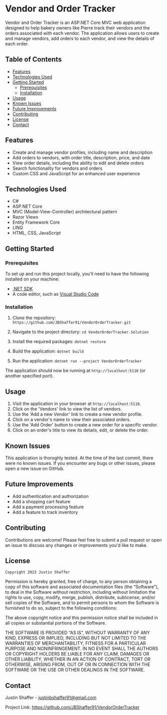 # Vendor and Order Tracker

Vendor and Order Tracker is an ASP.NET Core MVC web application designed to help bakery owners like Pierre track their vendors and the orders associated with each vendor. The application allows users to create and manage vendors, add orders to each vendor, and view the details of each order.

## Table of Contents

- [Features](#features)
- [Technologies Used](#technologies-used)
- [Getting Started](#getting-started)
  - [Prerequisites](#prerequisites)
  - [Installation](#installation)
- [Usage](#usage)
- [Known Issues](#known-issues)
- [Future Improvements](#future-improvements)
- [Contributing](#contributing)
- [License](#license)
- [Contact](#contact)

## Features

- Create and manage vendor profiles, including name and description
- Add orders to vendors, with order title, description, price, and date
- View order details, including the ability to edit and delete orders
- Search functionality for vendors and orders
- Custom CSS and JavaScript for an enhanced user experience

## Technologies Used

- C#
- ASP.NET Core
- MVC (Model-View-Controller) architectural pattern
- Razor Views
- Entity Framework Core
- LINQ
- HTML, CSS, JavaScript

## Getting Started

### Prerequisites

To set up and run this project locally, you'll need to have the following installed on your machine:

- [.NET SDK](https://dotnet.microsoft.com/download)
- A code editor, such as [Visual Studio Code](https://code.visualstudio.com/)

### Installation

1. Clone the repository:
`https://github.com/JBShaffer91/VendorOrderTracker.git`

2. Navigate to the project directory:
`cd VendorOrderTracker.Solution`

3. Install the required packages:
`dotnet restore`

4. Build the application:
`dotnet build`

5. Run the application:
`dotnet run --project VendorOrderTracker`


The application should now be running at `http://localhost:5110` (or another specified port).

## Usage

1. Visit the application in your browser at `http://localhost:5110`.
2. Click on the 'Vendors' link to view the list of vendors.
3. Use the 'Add a new Vendor' link to create a new vendor profile.
4. Click on a vendor's name to view their associated orders.
5. Use the 'Add Order' button to create a new order for a specific vendor.
6. Click on an order's title to view its details, edit, or delete the order.

## Known Issues

This application is thoroghly tested. At the time of the last commit, there were no known issues. If you encounter any bugs or other issues, please open a new issue on GitHub.

## Future Improvements

- Add authentication and authorization
- Add a shopping cart feature
- Add a payment processing feature
- Add a feature to track inventory

## Contributing

Contributions are welcome! Please feel free to submit a pull request or open an issue to discuss any changes or improvements you'd like to make.

## License

`Copyright 2023 Justin Shaffer`

Permission is hereby granted, free of charge, to any person obtaining a copy of this software and associated documentation files (the “Software”), to deal in the Software without restriction, including without limitation the rights to use, copy, modify, merge, publish, distribute, sublicense, and/or sell copies of the Software, and to permit persons to whom the Software is furnished to do so, subject to the following conditions:

The above copyright notice and this permission notice shall be included in all copies or substantial portions of the Software.

THE SOFTWARE IS PROVIDED “AS IS”, WITHOUT WARRANTY OF ANY KIND, EXPRESS OR IMPLIED, INCLUDING BUT NOT LIMITED TO THE WARRANTIES OF MERCHANTABILITY, FITNESS FOR A PARTICULAR PURPOSE AND NONINFRINGEMENT. IN NO EVENT SHALL THE AUTHORS OR COPYRIGHT HOLDERS BE LIABLE FOR ANY CLAIM, DAMAGES OR OTHER LIABILITY, WHETHER IN AN ACTION OF CONTRACT, TORT OR OTHERWISE, ARISING FROM, OUT OF OR IN CONNECTION WITH THE SOFTWARE OR THE USE OR OTHER DEALINGS IN THE SOFTWARE.

## Contact

Justin Shaffer - justinbshaffer91@gmail.com

Project Link: https://github.com/JBShaffer91/VendorOrderTracker
